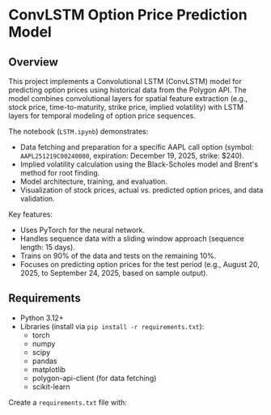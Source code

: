 # ConvLSTM Option Price Prediction Model

## Overview

This project implements a Convolutional LSTM (ConvLSTM) model for predicting option prices using historical data from the Polygon API. The model combines convolutional layers for spatial feature extraction (e.g., stock price, time-to-maturity, strike price, implied volatility) with LSTM layers for temporal modeling of option price sequences.

The notebook (`LSTM.ipynb`) demonstrates:
- Data fetching and preparation for a specific AAPL call option (symbol: `AAPL251219C00240000`, expiration: December 19, 2025, strike: $240).
- Implied volatility calculation using the Black-Scholes model and Brent's method for root finding.
- Model architecture, training, and evaluation.
- Visualization of stock prices, actual vs. predicted option prices, and data validation.

Key features:
- Uses PyTorch for the neural network.
- Handles sequence data with a sliding window approach (sequence length: 15 days).
- Trains on 90% of the data and tests on the remaining 10%.
- Focuses on predicting option prices for the test period (e.g., August 20, 2025, to September 24, 2025, based on sample output).

## Requirements

- Python 3.12+
- Libraries (install via `pip install -r requirements.txt`):
  - torch
  - numpy
  - scipy
  - pandas
  - matplotlib
  - polygon-api-client (for data fetching)
  - scikit-learn

Create a `requirements.txt` file with:

